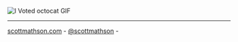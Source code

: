 ![I Voted octocat GIF](https://user-images.githubusercontent.com/3104489/97828882-616ae680-1c96-11eb-8110-4f39349b4033.gif)

---

[scottmathson.com](https://scottmathson.com/?ref=githubreadme) - [@scottmathson](https://twitter.com/scottmathson) - 

